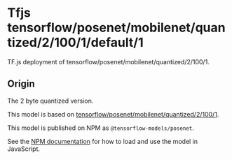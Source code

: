 # Tfjs tensorflow/posenet/mobilenet/quantized/2/100/1/default/1
TF.js deployment of tensorflow/posenet/mobilenet/quantized/2/100/1.

<!-- parent-model: tensorflow/posenet/mobilenet/quantized/2/100/1 -->

## Origin
The 2 byte quantized version.

This model is based on [tensorflow/posenet/mobilenet/quantized/2/100/1](https://tfhub.dev/tensorflow/posenet/mobilenet/quantized/2/100/1).

This model is published on NPM as `@tensorflow-models/posenet`.

See the [NPM documentation](https://www.npmjs.com/package/@tensorflow-models/posenet)
for how to load and use the model in JavaScript.
